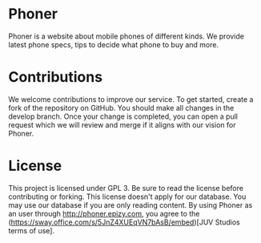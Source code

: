 # Phoner
Phoner is a website about mobile phones of different kinds. We provide latest phone specs, tips to decide what phone to buy and more.

# Contributions
We welcome contributions to improve our service. To get started, create a fork of the repository on GitHub. You should make all changes in the develop branch. Once your change is completed, you can open a pull request which we will review and merge if it aligns with our vision for Phoner.

# License
This project is licensed under GPL 3. Be sure to read the license before contributing or forking. This license doesn't apply for our database. You may use our database if you are only reading content. By using Phoner as an user through http://phoner.epizy.com, you agree to the (https://sway.office.com/s/5JnZ4XUEqVN7bAsB/embed)[JUV Studios terms of use]. 

